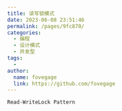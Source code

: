 ```yaml
---
title: 读写锁模式
date: 2023-06-08 23:51:46
permalink: /pages/9fc870/
categories:
  - 编程
  - 设计模式
  - 并发型
tags:
  - 
author: 
  name: fovegage
  link: https://github.com/fovegage
---
```

```
Read-WriteLock Pattern
```